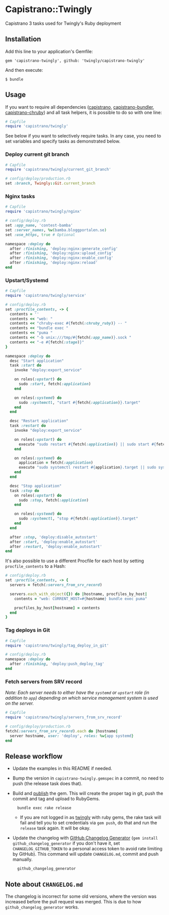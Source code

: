 # Capistrano::Twingly

Capistrano 3 tasks used for Twingly's Ruby deployment

## Installation

Add this line to your application's Gemfile:

    gem 'capistrano-twingly', github: 'twingly/capistrano-twingly'

And then execute:

    $ bundle

## Usage

If you want to require all dependencies ([capistrano], [capistrano-bundler], [capistrano-chruby]) and all task helpers, it is possible to do so with one line:

```Ruby
# Capfile
require 'capistrano/twingly'
```

[capistrano]: https://github.com/capistrano/capistrano
[capistrano-bundler]: https://github.com/capistrano/capistrano-bundler
[capistrano-chruby]: https://github.com/capistrano/capistrano-chruby

See below if you want to selectively require tasks. In any case, you need to set variables and specify tasks as demonstrated below.

### Deploy current git branch

```Ruby
# Capfile
require 'capistrano/twingly/current_git_branch'

# config/deploy/production.rb
set :branch, Twingly::Git.current_branch
```

### Nginx tasks

```Ruby
# Capfile
require 'capistrano/twingly/nginx'

# config/deploy.rb
set :app_name, 'contest-bamba'
set :server_names, %w(bamba.bloggportalen.se)
set :use_https, true # Optional

namespace :deploy do
  after :finishing, 'deploy:nginx:generate_config'
  after :finishing, 'deploy:nginx:upload_config'
  after :finishing, 'deploy:nginx:enable_config'
  after :finishing, 'deploy:nginx:reload'
end
```

### Upstart/Systemd

```Ruby
# Capfile
require 'capistrano/twingly/service'

# config/deploy.rb
set :procfile_contents, -> {
  contents = ''
  contents << "web: "
  contents << "chruby-exec #{fetch(:chruby_ruby)} -- "
  contents << "bundle exec "
  contents << "puma "
  contents << "-b unix:///tmp/#{fetch(:app_name)}.sock "
  contents << "-e #{fetch(:stage)}"
}

namespace :deploy do
  desc "Start application"
  task :start do
    invoke "deploy:export_service"

    on roles(:upstart) do
      sudo :start, fetch(:application)
    end

    on roles(:systemd) do
      sudo :systemctl, "start #{fetch(:application)}.target"
    end
  end

  desc "Restart application"
  task :restart do
    invoke "deploy:export_service"

    on roles(:upstart) do
      execute "sudo restart #{fetch(:application)} || sudo start #{fetch(:application)}"
    end

    on roles(:systemd) do
      application = fetch(:application)
      execute "sudo systemctl restart #{application}.target || sudo systemctl start #{application}.target"
    end
  end

  desc "Stop application"
  task :stop do
    on roles(:upstart) do
      sudo :stop, fetch(:application)
    end

    on roles(:systemd) do
      sudo :systemctl, "stop #{fetch(:application)}.target"
    end
  end

  after :stop, 'deploy:disable_autostart'
  after :start, 'deploy:enable_autostart'
  after :restart, 'deploy:enable_autostart'
end
```

It's also possible to use a different Procfile for each host by setting `procfile_contents` to a Hash:

```ruby
# config/deploy.rb
set :procfile_contents, -> {
  servers = fetch(:servers_from_srv_record)

  servers.each_with_object({}) do |hostname, procfiles_by_host|
    contents = "web: CURRENT_HOST=#{hostname} bundle exec puma"

    procfiles_by_host[hostname] = contents
  end
}
```

### Tag deploys in Git

```Ruby
# Capfile
require 'capistrano/twingly/tag_deploy_in_git'

# config/deploy.rb
namespace :deploy do
  after :finishing, 'deploy:push_deploy_tag'
end
```

### Fetch servers from SRV record

*Note: Each server needs to either have the `systemd` or `upstart` role (in addition to `app`) depending on which service management system is used on the server.*

```Ruby
# Capfile
require 'capistrano/twingly/servers_from_srv_record'

# config/deploy/production.rb
fetch(:servers_from_srv_record).each do |hostname|
  server hostname, user: 'deploy', roles: %w{app systemd}
end
```

## Release workflow

* Update the examples in this README if needed.

* Bump the version in `capistrano-twingly.gemspec` in a commit, no need to push (the release task does that).

* Build and [publish](http://guides.rubygems.org/publishing/) the gem. This will create the proper tag in git, push the commit and tag and upload to RubyGems.

        bundle exec rake release

    * If you are not logged in as [twingly][twingly-rubygems] with ruby gems, the rake task will fail and tell you to set credentials via `gem push`, do that and run the `release` task again. It will be okay.

* Update the changelog with [GitHub Changelog Generator](https://github.com/skywinder/github-changelog-generator/) (`gem install github_changelog_generator` if you don't have it, set `CHANGELOG_GITHUB_TOKEN` to a personal access token to avoid rate limiting by GitHub). This command will update `CHANGELOG.md`, commit and push manually.

        github_changelog_generator

## Note about `CHANGELOG.md`

The changelog is incorrect for some old versions, where the version was increased before the pull request was merged. This is due to how `github_changelog_generator` works.

[twingly-rubygems]: https://rubygems.org/profiles/twingly
